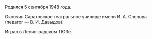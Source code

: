 Родился 5 сентября 1948 года.


Окончил Саратовское театральное училище имени И. А. Слонова (педагог — В. И. Давыдов).


Играл в Ленинградском ТЮЗе.